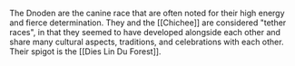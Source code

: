 The Dnoden are the canine race that are often noted for their high energy and fierce determination. They and the [[Chichee]] are considered "tether races", in that they seemed to have developed alongside each other and share many cultural aspects, traditions, and celebrations with each other. Their spigot is the [[Dies Lin Du Forest]]. 

